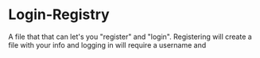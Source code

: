 # Login-Registry
A file that that can let's you "register" and "login". Registering will create a file with your info and logging in will require a username and